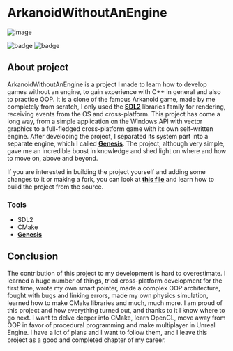 # ArkanoidWithoutAnEngine
![image](https://github.com/user-attachments/assets/0391082d-6a4d-42ec-97e2-7031ed48047c)

![badge](https://img.shields.io/static/v1?label=Language&message=C%2b%2b&color=blue&style=for-the-badge)
![badge](https://img.shields.io/static/v1?label=Platform&message=Windows/Linux&color=red&style=for-the-badge)

## About project
ArkanoidWithoutAnEngine is a project I made to learn how to develop games without an engine, to gain experience with C++ in general and also to practice OOP. It is a clone of the famous Arkanoid game, made by me completely from scratch, I only used the [**SDL2**](https://github.com/libsdl-org/SDL) libraries family for rendering, receiving events from the OS and cross-platform. This project has come a long way, from a simple application on the Windows API with vector graphics to a full-fledged cross-platform game with its own self-written engine. After developing the project, I separated its system part into a separate engine, which I called [**Genesis**](https://github.com/Atennop1/Genesis). The project, although very simple, gave me an incredible boost in knowledge and shed light on where and how to move on, above and beyond.

If you are interested in building the project yourself and adding some changes to it or making a fork, you can look at [**this file**](https://github.com/Atennop1/ArkanoidWithoutAnEngine/blob/master/BUILD.md) and learn how to build the project from the source.

### Tools
- SDL2
- CMake
- [**Genesis**](https://github.com/Atennop1/Genesis)

## Conclusion
The contribution of this project to my development is hard to overestimate. I learned a huge number of things, tried cross-platform development for the first time, wrote my own smart pointer, made a complex OOP architecture, fought with bugs and linking errors, made my own physics simulation, learned how to make CMake libraries and much, much more. I am proud of this project and how everything turned out, and thanks to it I know where to go next. I want to delve deeper into CMake, learn OpenGL, move away from OOP in favor of procedural programming and make multiplayer in Unreal Engine. I have a lot of plans and I want to follow them, and I leave this project as a good and completed chapter of my career.
